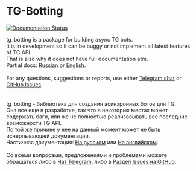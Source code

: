 # TG-Botting

[![Documentation Status](https://readthedocs.org/projects/tg-botting/badge/?version=latest)](https://vk-botting.readthedocs.io/en/latest/?badge=latest)

tg_botting is a package for building async TG bots.<br>
It is in development so it can be buggy or not implement all latest features of TG API.<br>
That is also why it does not have full documentation atm.<br>
Partial docs: [Russian](https://vk-botting.readthedocs.io/ru/latest) or [English](https://vk-botting.readthedocs.io/en/latest).<br>
<br>
For any questions, suggestions or reports, use either [Telegram chat](https://t.me/vk_botting) or [GitHub Issues](https://github.com/3sweetheart2/tg-botting/issues).<br>
<br>
<br>
tg_botting - библиотека для создания асинхронных ботов для TG.<br>
Она все еще в разработке, так что в некоторых местах может содержать баги, или же не полностью реализовывать все последние возможности TG API.<br>
По той же причине у нее на данный момент может не быть исчерпывающей документации.<br>
Частичная документация: [На русском](https://vk-botting.readthedocs.io/ru/latest) или [На английском](https://vk-botting.readthedocs.io/en/latest).<br>
<br>
Со всеми вопросами, предложениями и проблемами можете обращаться либо в [Чат Telegram](https://t.me/vk_botting), либо в [Раздел Issues на GitHub](https://github.com/MrDandycorn/vk-botting/issues).
